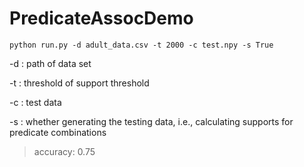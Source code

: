 # PredicateAssocDemo

```
python run.py -d adult_data.csv -t 2000 -c test.npy -s True
```

-d : path of data set

-t : threshold of support threshold

-c : test data

-s : whether generating the testing data, i.e., calculating supports for predicate combinations

> accuracy: 0.75

